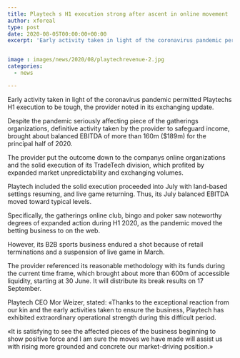 ```yaml
---
title: Playtech s H1 execution strong after ascent in online movement
author: xforeal 
type: post
date: 2020-08-05T00:00:00+00:00
excerpt: 'Early activity taken in light of the coronavirus pandemic permitted Playtechs H1 execution to be tough, the provider noted in its exchanging update '


image : images/news/2020/08/playtechrevenue-2.jpg
categories:
  - news

---
```

Early activity taken in light of the coronavirus pandemic permitted Playtechs H1 execution to be tough, the provider noted in its exchanging update. 

Despite the pandemic seriously affecting piece of the gatherings organizations, definitive activity taken by the provider to safeguard income, brought about balanced EBITDA of more than 160m ($189m) for the principal half of 2020. 

The provider put the outcome down to the companys online organizations and the solid execution of its TradeTech division, which profited by expanded market unpredictability and exchanging volumes. 

Playtech included the solid execution proceeded into July with land-based settings resuming, and live game returning. Thus, its July balanced EBITDA moved toward typical levels. 

Specifically, the gatherings online club, bingo and poker saw noteworthy degrees of expanded action during H1 2020, as the pandemic moved the betting business to on the web. 

However, its B2B sports business endured a shot because of retail terminations and a suspension of live game in March. 

The provider referenced its reasonable methodology with its funds during the current time frame, which brought about more than 600m of accessible liquidity, starting at 30 June. It will distribute its break results on 17 September. 

Playtech CEO Mor Weizer, stated: &#171;Thanks to the exceptional reaction from our kin and the early activities taken to ensure the business, Playtech has exhibited extraordinary operational strength during this difficult period. 

&#171;It is satisfying to see the affected pieces of the business beginning to show positive force and I am sure the moves we have made will assist us with rising more grounded and concrete our market-driving position.&#187;